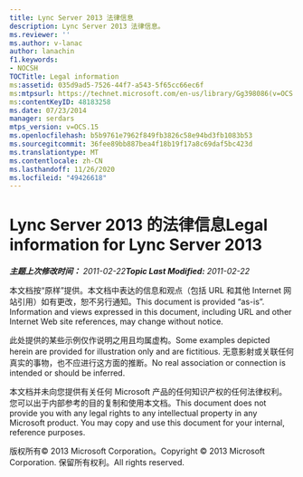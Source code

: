 ```yaml
---
title: Lync Server 2013 法律信息
description: Lync Server 2013 法律信息。
ms.reviewer: ''
ms.author: v-lanac
author: lanachin
f1.keywords:
- NOCSH
TOCTitle: Legal information
ms:assetid: 035d9ad5-7526-44f7-a543-5f65cc66ec6f
ms:mtpsurl: https://technet.microsoft.com/en-us/library/Gg398086(v=OCS.15)
ms:contentKeyID: 48183258
ms.date: 07/23/2014
manager: serdars
mtps_version: v=OCS.15
ms.openlocfilehash: b5b9761e7962f849fb3826c58e94bd3fb1083b53
ms.sourcegitcommit: 36fee89bb887bea4f18b19f17a8c69daf5bc423d
ms.translationtype: MT
ms.contentlocale: zh-CN
ms.lasthandoff: 11/26/2020
ms.locfileid: "49426618"
---
```

# <a name="legal-information-for-lync-server-2013"></a><span data-ttu-id="8b526-103">Lync Server 2013 的法律信息</span><span class="sxs-lookup"><span data-stu-id="8b526-103">Legal information for Lync Server 2013</span></span>

<div data-xmlns="http://www.w3.org/1999/xhtml">

<div class="topic" data-xmlns="http://www.w3.org/1999/xhtml" data-msxsl="urn:schemas-microsoft-com:xslt" data-cs="https://msdn.microsoft.com/">

<div data-asp="https://msdn2.microsoft.com/asp">



</div>

<div id="mainSection">

<div id="mainBody"><span data-ttu-id="8b526-104">

<span> </span></span><span class="sxs-lookup"><span data-stu-id="8b526-104">

<span> </span></span></span>

<span data-ttu-id="8b526-105">_**主题上次修改时间：** 2011-02-22_</span><span class="sxs-lookup"><span data-stu-id="8b526-105">_**Topic Last Modified:** 2011-02-22_</span></span>

<span data-ttu-id="8b526-p101">本文档按“原样”提供。本文档中表达的信息和观点（包括 URL 和其他 Internet 网站引用）如有更改，恕不另行通知。</span><span class="sxs-lookup"><span data-stu-id="8b526-p101">This document is provided “as-is”. Information and views expressed in this document, including URL and other Internet Web site references, may change without notice.</span></span>

<span data-ttu-id="8b526-108">此处提供的某些示例仅作说明之用且均属虚构。</span><span class="sxs-lookup"><span data-stu-id="8b526-108">Some examples depicted herein are provided for illustration only and are fictitious.</span></span> <span data-ttu-id="8b526-109">无意影射或关联任何真实的事物，也不应进行这方面的推断。</span><span class="sxs-lookup"><span data-stu-id="8b526-109">No real association or connection is intended or should be inferred.</span></span>

<span data-ttu-id="8b526-p103">本文档并未向您提供有关任何 Microsoft 产品的任何知识产权的任何法律权利。您可以出于内部参考的目的复制和使用本文档。</span><span class="sxs-lookup"><span data-stu-id="8b526-p103">This document does not provide you with any legal rights to any intellectual property in any Microsoft product. You may copy and use this document for your internal, reference purposes.</span></span>

<span data-ttu-id="8b526-112">版权所有© 2013 Microsoft Corporation。</span><span class="sxs-lookup"><span data-stu-id="8b526-112">Copyright © 2013 Microsoft Corporation.</span></span> <span data-ttu-id="8b526-113">保留所有权利。</span><span class="sxs-lookup"><span data-stu-id="8b526-113">All rights reserved.</span></span>

<span data-ttu-id="8b526-114"></div>

<span> </span>

</div>

</div>

</span><span class="sxs-lookup"><span data-stu-id="8b526-114"></div>

<span> </span>

</div>

</div>

</span></span></div>

